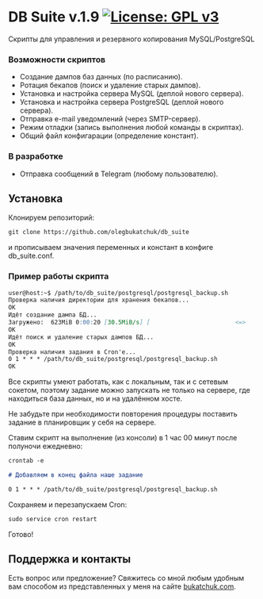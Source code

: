 # DB Suite v.1.9 [![License: GPL v3](https://img.shields.io/badge/License-GPL%20v3-blue.svg)](http://www.gnu.org/licenses/gpl-3.0)
Скрипты для управления и резервного копирования MySQL/PostgreSQL 

### Возможности скриптов
- Создание дампов баз данных (по расписанию). 
- Ротация бекапов (поиск и удаление старых дампов).
- Установка и настройка сервера MySQL (деплой нового сервера). 
- Установка и настройка сервера PostgreSQL (деплой нового сервера).
- Отправка e-mail уведомлений (через SMTP-сервер).
- Режим отладки (запись выполнения любой команды в скриптах).
- Общий файл конфигарации (определение констант).

### В разработке
- Отправка сообщений в Telegram (любому пользователю).

## Установка
Клонируем репозиторий:
```markdown
git clone https://github.com/olegbukatchuk/db_suite
```
и прописываем значения переменных и констант в конфиге db_suite.conf. 

### Пример работы скрипта
```markdown
user@host:~$ /path/to/db_suite/postgresql/postgresql_backup.sh 
Проверка наличия директории для хранения бекапов...
OK
Идёт создание дампа БД...
Загружено:  623MiB 0:00:20 [30.5MiB/s] [                        <=>                                ]
OK
Идёт поиск и удаление старых дампов БД...
ОК
Проверка наличия задания в Cron'e...
0 1 * * * /path/to/db_suite/postgresql/postgresql_backup.sh
OK
```
Все скрипты умеют работать, как с локальным, так и с сетевым сокетом, поэтому задание можно запускать не только на сервере, где находиться база данных, но и на удалённом хосте.

Не забудьте при необходимости повторения процедуры поставить задание в планировщик у себя на сервере.

Ставим скрипт на выполнение (из консоли) в 1 час 00 минут после полуночи ежедневно:

```markdown
crontab -e

# Добавляем в конец файла наше задание

0 1 * * * /path/to/db_suite/postgresql/postgresql_backup.sh
```
Сохраняем и перезапускаем Cron:

```markdown
sudo service cron restart
```
Готово!

## Поддержка и контакты

Есть вопрос или предложение? Свяжитесь со мной любым удобным вам способом из представленных у меня на сайте [bukatchuk.com](https://bukatchuk.com/contacts/).
